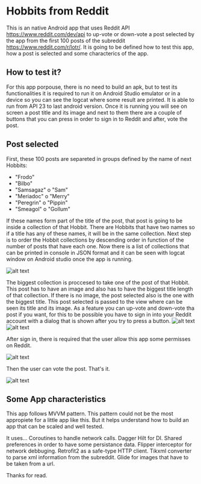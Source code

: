 # Hobbits from Reddit

This is an native Android app that uses Reddit API https://www.reddit.com/dev/api to up-vote or down-vote a post selected by the app from the first 100 posts of the subreddit https://www.reddit.com/r/lotr/. It is going to be defined how to test this app, how a post is selected and some characterics of the app.

## How to test it?

For this app porpouse, there is no need to build an apk, but to test its functionalities it is required to run it on Android Studio emulator or in a device so you can see the logcat where some result are printed. It is able to run from API 23 to last android version. Once it is running you will see on screen a post title and its image and next to them there are a couple of buttons that you can press in order to sign in to Reddit and after, vote the post.

## Post selected 

First, these 100 posts are separeted in groups defined by the name of next Hobbits:

 - "Frodo"
 - "Bilbo"
 - "Samsagaz" o "Sam"
 - "Meriadoc" o "Merry"
 - "Peregrin" o "Pippin"
 - "Smeagol" o "Gollum"
 
If these names form part of the title of the post, that post is going to be inside a collection of that Hobbit. There are Hobbits that have two names so if a title has any of these names, it will be in the same collection. 
Next step is to order the Hobbit collections by descending order in function of the number of posts that have each one. Now there is a list of collections that can be printed in console in JSON format and it can be seen with logcat window on Android studio once the app is running. 

![alt text](https://github.com/robertovega20/Projects-Images/blob/master/Screen%20Shot%202021-01-24%20at%2018.01.20.png)


The biggest collection is proccesed to take one of the post of that Hobbit. This post has to have an image and also has to have the biggest title length of that collection. If there is no image, the post selected also is the one with the biggest title.
This post selected is passed to the view where can be seen its title and its image. 
As a feature you can up-vote and down-vote tha post if you want, for this to be possible you have to sign in into your Reddit account with a dialog that is shown after you try to press a button. 
![alt text](https://github.com/robertovega20/Projects-Images/blob/master/Screenshot_1611530437.png)
![alt text](https://github.com/robertovega20/Projects-Images/blob/master/Screenshot_1611530446.png)

After sign in, there is required that the user allow this app some permisses on Reddit.

![alt text](https://github.com/robertovega20/Projects-Images/blob/master/Screenshot_1611530481.png)

Then the user can vote the post. That's it.

![alt text](https://github.com/robertovega20/Projects-Images/blob/master/Screenshot_1611530492.png)

## Some App characteristics

This app follows MVVM pattern. This pattern could not be the most appropiete for a little app like this. But it helps understand how to build an app that can be scaled and well tested. 

It uses... 
  Coroutines to handle network calls.
  Dagger Hilt for DI. 
  Shared preferences in order to have some persistance data.
  Flipper interceptor for network debbuging. 
  Retrofit2 as a safe-type HTTP client.
  Tikxml converter to parse xml information from the subreddit.
  Glide for images that have to be taken from a url.
  

Thanks for read.
